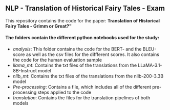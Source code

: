 ## NLP - Translation of Historical Fairy Tales - Exam

This repository contains the code for the paper: **Translation of Historical Fairy Tales - Grimm or Great?"**


#### The folders contain the different python notebooks used for the study:
- *analysis*: This folder contains the code for the BERT- and the BLEU-score as well as the csv files for the diffferent scores. It also contains the code for the human evaluation sample
- *llama_mt*: Contains the txt files of the translations from the LLaMA-3.1-8B-Instruct model
- *nllb_mt*: Contains the txt files of the translations from the nllb-200-3.3B model
- *Pre-processing*: Contains a file, which includes all of the different pre-processing steps applied to the code
- *translation*: Contains the files for the translation pipelines of both models
